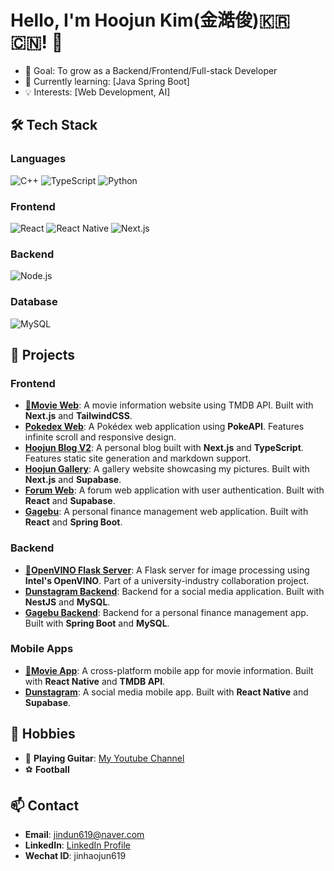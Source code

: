# Hello, I'm Hoojun Kim(金澔俊)🇰🇷🇨🇳! 👋

- 🎯 Goal: To grow as a Backend/Frontend/Full-stack Developer
- 🌱 Currently learning: [Java Spring Boot]
- 💡 Interests: [Web Development, AI]

## 🛠️ Tech Stack

### Languages

![C++](https://img.shields.io/badge/C%2B%2B-00599C?style=for-the-badge&logo=c%2B%2B&logoColor=white)
![TypeScript](https://img.shields.io/badge/TypeScript-3178C6?style=for-the-badge&logo=typescript&logoColor=white)
![Python](https://img.shields.io/badge/Python-3776AB?style=for-the-badge&logo=python&logoColor=white)

### Frontend

![React](https://img.shields.io/badge/React-61DAFB?style=for-the-badge&logo=react&logoColor=black)
![React Native](https://img.shields.io/badge/React_Native-61DAFB?style=for-the-badge&logo=react&logoColor=black)
![Next.js](https://img.shields.io/badge/Next.js-000000?style=for-the-badge&logo=next.js&logoColor=white)

### Backend

![Node.js](https://img.shields.io/badge/Node.js-339933?style=for-the-badge&logo=node.js&logoColor=white)

### Database

![MySQL](https://img.shields.io/badge/MySQL-4479A1?style=for-the-badge&logo=mysql&logoColor=white)

## 🚀 Projects

### Frontend

- **[🌟Movie Web](https://github.com/jindun619/movie-web)**: A movie information website using TMDB API. Built with **Next.js** and **TailwindCSS**.
- **[Pokedex Web](https://github.com/jindun619/pokedex-web)**: A Pokédex web application using **PokeAPI**. Features infinite scroll and responsive design.
- **[Hoojun Blog V2](https://github.com/jindun619/hoojun-blog-v2)**: A personal blog built with **Next.js** and **TypeScript**. Features static site generation and markdown support.
- **[Hoojun Gallery](https://github.com/jindun619/hoojun-gallery)**: A gallery website showcasing my pictures. Built with **Next.js** and **Supabase**.
- **[Forum Web](https://github.com/jindun619/forum-web)**: A forum web application with user authentication. Built with **React** and **Supabase**.
- **[Gagebu](https://github.com/jindun619/gagebu)**: A personal finance management web application. Built with **React** and **Spring Boot**.

### Backend

- **[🌟OpenVINO Flask Server](https://github.com/jindun619/openvino-flask-server)**: A Flask server for image processing using **Intel's OpenVINO**. Part of a university-industry collaboration project.
- **[Dunstagram Backend](https://github.com/jindun619/dunstagram-backend)**: Backend for a social media application. Built with **NestJS** and **MySQL**.
- **[Gagebu Backend](https://github.com/jindun619/gagebu-backend)**: Backend for a personal finance management app. Built with **Spring Boot** and **MySQL**.

### Mobile Apps

- **[🌟Movie App](https://github.com/jindun619/movie-app)**: A cross-platform mobile app for movie information. Built with **React Native** and **TMDB API**.
- **[Dunstagram](https://github.com/jindun619/dunstagram)**: A social media mobile app. Built with **React Native** and **Supabase**.

## 🎵 Hobbies

- 🎸 **Playing Guitar**: [My Youtube Channel](https://www.youtube.com/@%EA%B9%80%ED%98%B8%EC%A4%80-j3y)
- ⚽ **Football**

## 📫 Contact

- **Email**: jindun619@naver.com
- **LinkedIn**: [LinkedIn Profile](https://www.linkedin.com/in/%ED%98%B8%EC%A4%80-%EA%B9%80-3b389532b/)
- **Wechat ID**: jinhaojun619
